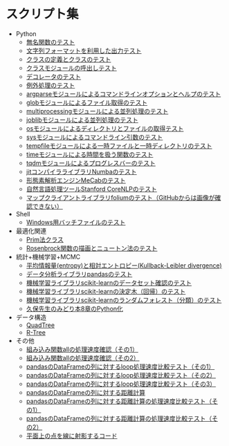 # スクリプト集

* Python
	* [無名関数のテスト](./test_lambda.py)
	* [文字列フォーマットを利用した出力テスト](./test_format.py)
	* [クラスの定義とクラスのテスト](./test_class.py)
	* [クラスモジュールの呼出しテスト](./test_call_class.py)
	* [デコレータのテスト](./test_decorator.ipynb)
	* [例外処理のテスト](./test_assert.py)
	* [argparseモジュールによるコマンドラインオプションとヘルプのテスト](./test_argparse.py)
	* [globモジュールによるファイル取得のテスト](./test_glob.py)
	* [multiprocessingモジュールによる並列処理のテスト](test_multiprocessing.py)
	* [joblibモジュールによる並列処理のテスト](./test_joblib.py)
	* [osモジュールによるディレクトリとファイルの取得テスト](./test_os_walk.py)
	* [sysモジュールによるコマンドライン引数のテスト](./test_sys_args.py)
	* [tempfileモジュールによる一時ファイルと一時ディレクトリのテスト](./test_tempfile.py)
	* [timeモジュールによる時間を扱う関数のテスト](./test_time.py)
	* [tqdmモジュールによるプログレスバーのテスト](./test_tqdm.py)
	* [jitコンパイラライブラリNumbaのテスト](./test_numba_jit.py)
	* [形態素解析エンジンMeCabのテスト](./test_mecab.py)
	* [自然言語処理ツールStanford CoreNLPのテスト](./test_corenlp.py)
	* [マップクライアントライブラリfoliumのテスト（GitHubからは画像が確認できない）](./test_folium.ipynb)
* Shell
	* [Windows用バッチファイルのテスト](./test_bat.bat)
* 最適化関連
	* [Prim法クラス](./test_prim.py)
	* [Rosenbrock関数の描画とニュートン法のテスト](./rosenbrock.ipynb)
* 統計+機械学習+MCMC
	* [平均情報量(entropy)と相対エントロピー(Kullback-Leibler divergence)](./test_ent_kl.py)
	* [データ分析ライブラリpandasのテスト](./test_pandas.ipynb)
	* [機械学習ライブラリscikit-learnのデータセット確認のテスト](./sklearn_load_data.ipynb)
	* [機械学習ライブラリscikit-learnの決定木（回帰）のテスト](./test_decisiontreeregressor.ipynb)
	* [機械学習ライブラリscikit-learnのランダムフォレスト（分類）のテスト](./test_randomforest.ipynb)
	* [久保先生のみどり本8章のPython化](./kubo8.ipynb)
* データ構造
	* [QuadTree](./test_quadtree.ipynb)
	* [R-Tree](./test_rtree.py)
* その他
	* [組み込み関数allの処理速度確認（その1）](./cpmpare_all01.py)
	* [組み込み関数allの処理速度確認（その2）](./compare_all02.py)
	* [pandasのDataFrameの列に対するloop処理速度比較テスト（その1）](./compare_pandas_loop01.py)
	* [pandasのDataFrameの列に対するloop処理速度比較テスト（その2）](./compare_pandas_loop02.py)
	* [pandasのDataFrameの列に対するloop処理速度比較テスト（その3）](./compare_pandas_loop03.py)
	* [pandasのDataFrameの列に対する距離計算](./calc_pandas_dist.py)
	* [pandasのDataFrameの列に対する距離計算の処理速度比較テスト（その1）](./compare_pandas_var_use.py)
	* [pandasのDataFrameの列に対する距離計算の処理速度比較テスト（その2）](./compare_pandas_dist_numpy.py)
	* [平面上の点を線に射影するコード](./proj_point_to_line.ipynb)
